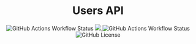 <div align="center">
  <h1>Users API</h1>
  <div align="center">
    <img
      alt="GitHub Actions Workflow Status"
      src="https://img.shields.io/github/actions/workflow/status/sellershut/api-users/.github%2Fworkflows%2Fci.yaml"
    />
    <a href="https://codecov.io/gh/sellershut/api-users">
      <img
        src="https://codecov.io/gh/sellershut/api-users/graph/badge.svg"
      />
    </a>
    <img
      alt="GitHub Actions Workflow Status"
      src="https://img.shields.io/github/actions/workflow/status/sellershut/api-users/.github%2Fworkflows%2Ftest.yaml?label=tests&color=blue"
    />
    <img
      alt="GitHub License"
      src="https://img.shields.io/github/license/sellershut/api-users"
    />
    <div></div>
  </div>
</div>
